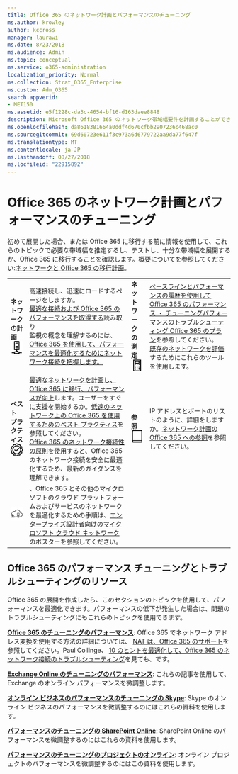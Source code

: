 ```yaml
---
title: Office 365 のネットワーク計画とパフォーマンスのチューニング
ms.author: krowley
author: kccross
manager: laurawi
ms.date: 8/23/2018
ms.audience: Admin
ms.topic: conceptual
ms.service: o365-administration
localization_priority: Normal
ms.collection: Strat_O365_Enterprise
ms.custom: Adm_O365
search.appverid:
- MET150
ms.assetid: e5f1228c-da3c-4654-bf16-d163daee8848
description: Microsoft Office 365 のネットワーク帯域幅要件を計画することができます。次のように展開している、ここで微調整を返し、Office 365 のパフォーマンスのトラブルシューティングを行います。
ms.openlocfilehash: da8618381664a0ddf4d670cfbb2907236c468ac0
ms.sourcegitcommit: 69d60723e611f3c973a6d6779722aa9da77f647f
ms.translationtype: MT
ms.contentlocale: ja-JP
ms.lasthandoff: 08/27/2018
ms.locfileid: "22915892"
---
```

# <a name="network-planning-and-performance-tuning-for-office-365"></a>Office 365 のネットワーク計画とパフォーマンスのチューニング
初めて展開した場合、または Office 365 に移行する前に情報を使用して、これらのトピックで必要な帯域幅を推定するし、テストし、十分な帯域幅を展開するか、Office 365 に移行することを確認します。概要についてを参照してください:[ネットワークと Office 365 の移行計画](network-and-migration-planning.md)。
  
|||||
|:-----|:-----|:-----|:-----|
|**ネットワークの計画** <br/> ![ネットワーク](media/5e9dcd06-601b-4b28-88dc-f524e7548794.png)           <br/> |高速接続し、迅速にロードするページをしますか。  <br/> [最適な接続および Office 365 のパフォーマンスを取得する](https://aka.ms/o365perfprinciples)読み取り <br/> 監視の概念を理解するのには、 [Office 365 を使用して、パフォーマンスを最適化するためにネットワーク接続を把握します。](https://blogs.office.com/2015/03/04/understanding-network-connectivity-optimize-performance-office-365/)  <br/> |**ネットワークの測定** <br/> ![[電卓] ](media/d690a132-4884-40eb-a918-526bb3dff3cc.png)           <br/> |[ベースラインとパフォーマンスの履歴を使用して Office 365 のパフォーマンス ・ チューニング](performance-tuning-using-baselines-and-history.md)[パフォーマンスのトラブルシューティング Office 365 のプラン](performance-troubleshooting-plan.md)を参照してください。  <br/> [既存のネットワークを評価](network-and-migration-planning.md#calculators)するためにこれらのツールを使用します。  <br/> |
|**ベスト プラクティス** <br/> ![ベスト ・ プラクティス](media/2a659a5c-1007-47d3-a6c6-a19e018ab29b.png)           <br/> |[最適なネットワークを計画し、Office 365 に移行、パフォーマンスが向上](network-and-migration-planning.md#BestPractices)します。ユーザーをすぐに支援を開始するか。[低速のネットワーク上の Office 365 を使用するためのベスト プラクティス](https://support.office.com/article/fd16c8d2-4799-4c39-8fd7-045f06640166)を参照してください。<br/> [Office 365 のネットワーク接続性の原則](https://aka.ms/o365networkingprinciples)を使用すると、Office 365 のネットワーク接続を安全に最適化するため、最新のガイダンスを理解できます。  <br/> |**参照** <br/> ![帳または仕訳帳](media/56dff3c1-f605-48d8-811f-7d13ce639ecd.png)           <br/> |IP アドレスとポートのリストのように、詳細をしますか。[ネットワーク計画の Office 365 への参照](network-and-migration-planning.md#NetReference)を参照してください。<br/> |
|![エンタープライズ設計者のポスターのクラウドのネットワークを参照してください。](media/3094be9f-2407-4fa5-896d-aa66ef7b9bb9.png)           <br/> |、Office 365 とその他のマイクロソフトのクラウド プラットフォームおよびサービスのネットワークを最適化するための手順は、[エンタープライズ設計者向けのマイクロソフト クラウド ネットワーク](https://aka.ms/cloudarchnetworking)のポスターを参照してください。  <br/> |
   
## <a name="performance-tuning-and-troubleshooting-resources-for-office-365"></a>Office 365 のパフォーマンス チューニングとトラブルシューティングのリソース
<a name="apptuning"> </a>

Office 365 の展開を作成したら、このセクションのトピックを使用して、パフォーマンスを最適化できます。パフォーマンスの低下が発生した場合は、問題のトラブルシューティングにもこれらのトピックを使用できます。
  
 **[Office 365 のチューニングのパフォーマンス](tune-office-365-performance.md)**: Office 365 でネットワーク アドレス変換を使用する方法の詳細については、 [NAT は、Office 365 のサポート](nat-support-with-office-365.md)を参照してください。Paul Collinge、 [10 のヒントを最適化して、Office 365 のネットワーク接続のトラブルシューティング](https://blogs.technet.com/b/onthewire/archive/2014/06/18/top-10-tips-for-optimising-amp-troubleshooting-your-office-365-network-connectivity.aspx)を見ても、です。 
  
 **[Exchange Online のチューニングのパフォーマンス](tune-exchange-online-performance.md)**: これらの記事を使用して、Exchange のオンライン パフォーマンスを微調整します。 
  
 **[オンライン ビジネスのパフォーマンスのチューニングの Skype](tune-skype-for-business-online-performance.md)**: Skype のオンライン ビジネスのパフォーマンスを微調整するのにはこれらの資料を使用します。 
  
 **[パフォーマンスのチューニングの SharePoint Online](tune-sharepoint-online-performance.md)**: SharePoint Online のパフォーマンスを微調整するのにはこれらの資料を使用します。 
  
 **[パフォーマンスのチューニングのプロジェクトのオンライン](https://support.office.com/article/12ba0ebd-c616-42e5-b9b6-cad570e8409c)**: オンライン プロジェクトのパフォーマンスを微調整するのにはこの資料を使用します。 
  

